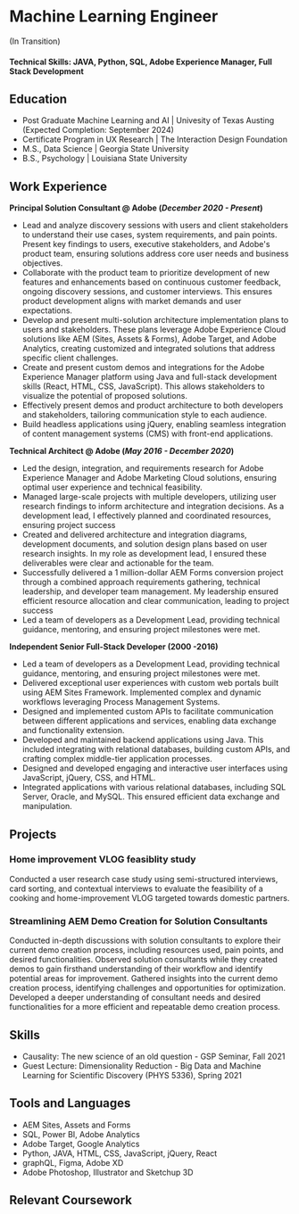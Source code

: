 # Machine Learning Engineer 
(In Transition) 

#### Technical Skills: JAVA, Python, SQL, Adobe Experience Manager, Full Stack Development

## Education
- Post Graduate Machine Learning and AI | Univesity of Texas Austing (Expected Completion: September 2024)
- Certificate Program in UX Research | The Interaction Design Foundation						       		
- M.S., Data Science	| Georgia State University	 			        		
- B.S., Psychology | Louisiana State University 

## Work Experience
**Principal Solution Consultant @ Adobe (_December 2020 - Present_)**
- Lead and analyze discovery sessions with users and client stakeholders to understand their use cases, system requirements, and pain points. Present key findings to users, executive stakeholders, and Adobe's product team, ensuring solutions address core user needs and business objectives.
- Collaborate with the product team to prioritize development of new features and enhancements based on continuous customer feedback, ongoing discovery sessions, and customer interviews. This ensures product development aligns with market demands and user expectations.
- Develop and present multi-solution architecture implementation plans to users and stakeholders. These plans leverage Adobe Experience Cloud solutions like AEM (Sites, Assets & Forms), Adobe Target, and Adobe Analytics, creating customized and integrated solutions that address specific client challenges.
- Create and present custom demos and integrations for the Adobe Experience Manager platform using Java and full-stack development skills (React, HTML, CSS, JavaScript). This allows stakeholders to visualize the potential of proposed solutions.
- Effectively present demos and product architecture to both developers and stakeholders, tailoring communication style to each audience.
- Build headless applications using jQuery, enabling seamless integration of content management systems (CMS) with front-end applications.


**Technical Architect @ Adobe (_May 2016 - December 2020_)**
- Led the design, integration, and requirements research for Adobe Experience Manager and Adobe Marketing Cloud solutions, ensuring optimal user experience and technical feasibility.
- Managed large-scale projects with multiple developers, utilizing user research findings to inform architecture and integration decisions. As a development lead, I effectively planned and coordinated resources, ensuring project success
- Created and delivered architecture and integration diagrams, development documents, and solution design plans based on user research insights. In my role as development lead, I ensured these deliverables were clear and actionable for the team.
- Successfully delivered a 1 million-dollar AEM Forms conversion project through a combined approach requirements gathering, technical leadership, and developer team management. My leadership ensured efficient resource allocation and clear communication, leading to project success
- Led a team of developers as a Development Lead, providing technical guidance, mentoring, and ensuring project milestones were met.

**Independent Senior Full-Stack Developer (2000 -2016)**
- Led a team of developers as a Development Lead, providing technical guidance, mentoring, and ensuring project milestones were met.
- Delivered exceptional user experiences with custom web portals built using AEM Sites Framework. Implemented complex and dynamic workflows leveraging Process Management Systems.
- Designed and implemented custom APIs to facilitate communication between different applications and services, enabling data exchange and functionality extension.
- Developed and maintained backend applications using Java. This included integrating with relational databases, building custom APIs, and crafting complex middle-tier application processes.
- Designed and developed engaging and interactive user interfaces using JavaScript, jQuery, CSS, and HTML.
- Integrated applications with various relational databases, including SQL Server, Oracle, and MySQL. This ensured efficient data exchange and manipulation.


## Projects

### Home improvement VLOG feasiblity study
Conducted a user research case study using semi-structured interviews, card sorting, and contextual interviews to evaluate the feasibility of a cooking and home-improvement VLOG targeted towards domestic partners.

### Streamlining AEM Demo Creation for Solution Consultants
Conducted in-depth discussions with solution consultants to explore their current demo creation process, including resources used, pain points, and desired functionalities.
Observed solution consultants while they created demos to gain firsthand understanding of their workflow and identify potential areas for improvement.
Gathered insights into the current demo creation process, identifying challenges and opportunities for optimization.
Developed a deeper understanding of consultant needs and desired functionalities for a more efficient and repeatable demo creation process.


## Skills
- Causality: The new science of an old question - GSP Seminar, Fall 2021
- Guest Lecture: Dimensionality Reduction - Big Data and Machine Learning for Scientific Discovery (PHYS 5336), Spring 2021

## Tools and Languages
- AEM Sites, Assets and Forms
- SQL, Power BI, Adobe Analytics
- Adobe Target, Google Analytics
- Python, JAVA, HTML, CSS, JavaScript, jQuery, React
- graphQL, Figma, Adobe XD
- Adobe Photoshop, Illustrator and Sketchup 3D


## Relevant Coursework

